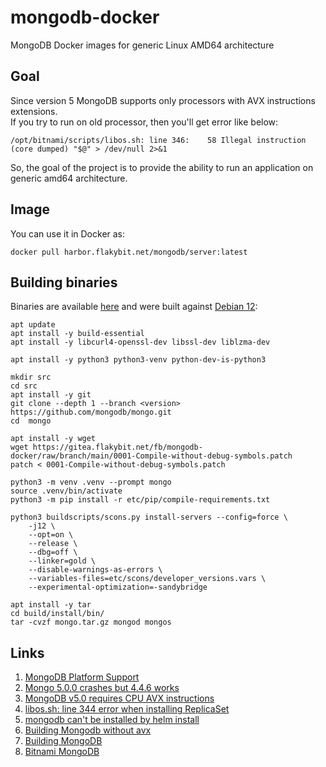 # mongodb-docker

MongoDB Docker images for generic Linux AMD64 architecture

## Goal

Since version 5 MongoDB supports only processors with AVX instructions extensions.  
If you try to run on old processor, then you'll get error like below:
```
/opt/bitnami/scripts/libos.sh: line 346:    58 Illegal instruction     (core dumped) "$@" > /dev/null 2>&1
```
So, the goal of the project is to provide the ability to run an application on generic amd64 architecture.

## Image

You can use it in Docker as:
```
docker pull harbor.flakybit.net/mongodb/server:latest
```

## Building binaries

Binaries are available [here](https://dist.flakybit.net/mongodb/) and were built against [Debian 12](https://hub.docker.com/_/debian):
```
apt update
apt install -y build-essential
apt install -y libcurl4-openssl-dev libssl-dev liblzma-dev

apt install -y python3 python3-venv python-dev-is-python3

mkdir src
cd src
apt install -y git
git clone --depth 1 --branch <version> https://github.com/mongodb/mongo.git
cd  mongo

apt install -y wget
wget https://gitea.flakybit.net/fb/mongodb-docker/raw/branch/main/0001-Compile-without-debug-symbols.patch
patch < 0001-Compile-without-debug-symbols.patch

python3 -m venv .venv --prompt mongo
source .venv/bin/activate
python3 -m pip install -r etc/pip/compile-requirements.txt

python3 buildscripts/scons.py install-servers --config=force \
    -j12 \
    --opt=on \
    --release \
    --dbg=off \
    --linker=gold \
    --disable-warnings-as-errors \
    --variables-files=etc/scons/developer_versions.vars \
    --experimental-optimization=-sandybridge

apt install -y tar
cd build/install/bin/
tar -cvzf mongo.tar.gz mongod mongos
```

## Links

1. [MongoDB Platform Support](https://www.mongodb.com/docs/manual/administration/production-notes/#platform-support)
2. [Mongo 5.0.0 crashes but 4.4.6 works](https://github.com/docker-library/mongo/issues/485)
3. [MongoDB v5.0 requires CPU AVX instructions](https://github.com/turnkeylinux/tracker/issues/1724)
4. [libos.sh: line 344 error when installing ReplicaSet](https://github.com/bitnami/charts/issues/12834)
5. [mongodb can't be installed by helm install](https://github.com/bitnami/charts/issues/10255)
6. [Building Mongodb without avx](https://github.com/GermanAizek/mongodb-without-avx/)
7. [Building MongoDB](https://github.com/mongodb/mongo/blob/master/docs/building.md)
8. [Bitnami MongoDB](https://github.com/bitnami/containers/tree/main/bitnami/mongodb/7.0/debian-11)
